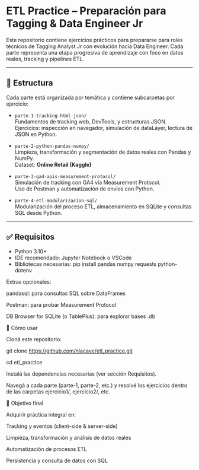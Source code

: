 # ETL Practice – Preparación para Tagging & Data Engineer Jr

Este repositorio contiene ejercicios prácticos para prepararse para roles técnicos de Tagging Analyst Jr con evolución hacia Data Engineer. Cada parte representa una etapa progresiva de aprendizaje con foco en datos reales, tracking y pipelines ETL.

---

## 📁 Estructura

Cada parte está organizada por temática y contiene subcarpetas por ejercicio:

- `parte-1-tracking-html-json/`  
  Fundamentos de tracking web, DevTools, y estructuras JSON.  
  Ejercicios: inspección en navegador, simulación de dataLayer, lectura de JSON en Python.

- `parte-2-python-pandas-numpy/`  
  Limpieza, transformación y segmentación de datos reales con Pandas y NumPy.  
  Dataset: **Online Retail (Kaggle)**  

- `parte-3-ga4-apis-measurement-protocol/`  
  Simulación de tracking con GA4 vía Measurement Protocol.  
  Uso de Postman y automatización de envíos con Python.

- `parte-4-etl-modularizacion-sql/`  
  Modularización del proceso ETL, almacenamiento en SQLite y consultas SQL desde Python.

---

## ✅ Requisitos

- Python 3.10+  
- IDE recomendado: Jupyter Notebook o VSCode  
- Bibliotecas necesarias:
pip install pandas numpy requests python-dotenv

Extras opcionales:

pandasql: para consultas SQL sobre DataFrames

Postman: para probar Measurement Protocol

DB Browser for SQLite (o TablePlus): para explorar bases .db

🚀 Cómo usar

Cloná este repositorio:

git clone https://github.com/nlacave/etl_practice.git

cd etl_practice

Instalá las dependencias necesarias (ver sección Requisitos).

Navegá a cada parte (parte-1, parte-2, etc.) y resolvé los ejercicios dentro de las carpetas ejercicio1/, ejercicio2/, etc.

🧠 Objetivo final

Adquirir práctica integral en:

Tracking y eventos (client-side & server-side)

Limpieza, transformación y análisis de datos reales

Automatización de procesos ETL

Persistencia y consulta de datos con SQL
